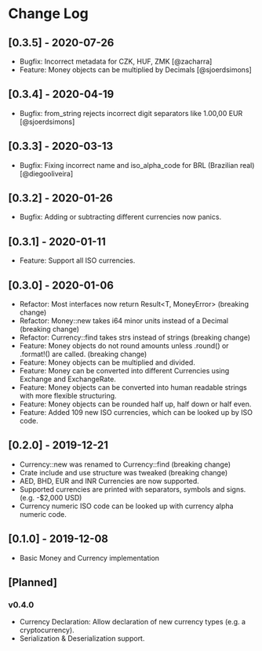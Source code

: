 # Change Log

## [0.3.5] - 2020-07-26

* Bugfix: Incorrect metadata for CZK, HUF, ZMK [@zacharra]
* Feature: Money objects can be multiplied by Decimals [@sjoerdsimons]

## [0.3.4] - 2020-04-19

* Bugfix: from_string rejects incorrect digit separators like 1.00,00 EUR [@sjoerdsimons]

## [0.3.3] - 2020-03-13

* Bugfix: Fixing incorrect name and iso_alpha_code for BRL (Brazilian real) [@diegooliveira]

## [0.3.2] - 2020-01-26

* Bugfix: Adding or subtracting different currencies now panics.

## [0.3.1] - 2020-01-11

* Feature: Support all ISO currencies.

## [0.3.0] - 2020-01-06

* Refactor: Most interfaces now return Result<T, MoneyError>  (breaking change)
* Refactor: Money::new takes i64 minor units instead of a Decimal (breaking change)
* Refactor: Currency::find takes strs instead of strings (breaking change)
* Feature: Money objects do not round amounts unless .round() or .format!() are called. (breaking change)
* Feature: Money objects can be multiplied and divided.
* Feature: Money can be converted into different Currencies using Exchange and ExchangeRate.  
* Feature: Money objects can be converted into human readable strings with more flexible structuring.
* Feature: Money objects can be rounded half up, half down or half even.
* Feature: Added 109 new ISO currencies, which can be looked up by ISO code.

## [0.2.0] - 2019-12-21

* Currency::new was renamed to Currency::find (breaking change)
* Crate include and use structure was tweaked (breaking change)
* AED, BHD, EUR and INR Currencies are now supported.
* Supported currencies are printed with separators, symbols and signs. (e.g. -$2,000 USD)
* Currency numeric ISO code can be looked up with currency alpha numeric code.

## [0.1.0] - 2019-12-08

* Basic Money and Currency implementation

## [Planned]

### v0.4.0

* Currency Declaration: Allow declaration of new currency types (e.g. a cryptocurrency).
* Serialization & Deserialization support. 